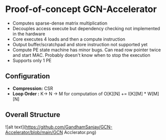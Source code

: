 # Proof-of-concept GCN-Accelerator
- Computes sparse-dense matrix multiplication
- Decouples access execute but dependency checking not implemented in the hardware
- Core executes 4 loads and then a compute instruction
- Output buffer/scratchpad and store instruction not supported yet
- Compute PE state machine has minor bugs. Can read row pointer twice and start MAC. Probably doesn't know when to stop the execution
- Supports only 1 PE

## Configuration
- **Compression:** CSR
- **Loop Order :** K-> N -> M for computation of O[K][N] += I[K][M] * W[M][N]

## Overall Structure
![alt text](https://github.com/GandhamSanjay/GCN-Accelerator/blob/main/GCN Acclerator.png)
